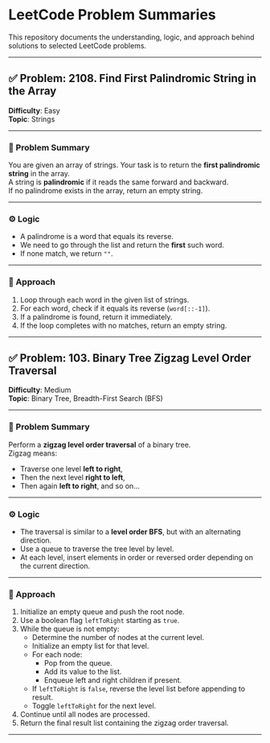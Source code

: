 # LeetCode Problem Summaries

This repository documents the understanding, logic, and approach behind solutions to selected LeetCode problems.

---

## ✅ Problem: 2108. Find First Palindromic String in the Array

**Difficulty**: Easy  
**Topic**: Strings

---

### 🧠 Problem Summary
You are given an array of strings. Your task is to return the **first palindromic string** in the array.  
A string is **palindromic** if it reads the same forward and backward.  
If no palindrome exists in the array, return an empty string.

---

### ⚙️ Logic
- A palindrome is a word that equals its reverse.
- We need to go through the list and return the **first** such word.
- If none match, we return `""`.

---

### 🚀 Approach
1. Loop through each word in the given list of strings.
2. For each word, check if it equals its reverse (`word[::-1]`).
3. If a palindrome is found, return it immediately.
4. If the loop completes with no matches, return an empty string.

---

## ✅ Problem: 103. Binary Tree Zigzag Level Order Traversal

**Difficulty**: Medium  
**Topic**: Binary Tree, Breadth-First Search (BFS)

---

### 🧠 Problem Summary
Perform a **zigzag level order traversal** of a binary tree.  
Zigzag means:  
- Traverse one level **left to right**,  
- Then the next level **right to left**,  
- Then again **left to right**, and so on...

---

### ⚙️ Logic
- The traversal is similar to a **level order BFS**, but with an alternating direction.
- Use a queue to traverse the tree level by level.
- At each level, insert elements in order or reversed order depending on the current direction.

---

### 🚀 Approach
1. Initialize an empty queue and push the root node.
2. Use a boolean flag `leftToRight` starting as `true`.
3. While the queue is not empty:
   - Determine the number of nodes at the current level.
   - Initialize an empty list for that level.
   - For each node:
     - Pop from the queue.
     - Add its value to the list.
     - Enqueue left and right children if present.
   - If `leftToRight` is `false`, reverse the level list before appending to result.
   - Toggle `leftToRight` for the next level.
4. Continue until all nodes are processed.
5. Return the final result list containing the zigzag order traversal.

---
